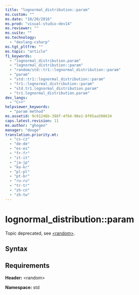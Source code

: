 ```yaml
---
title: "lognormal_distribution::param"
ms.custom: ""
ms.date: "10/20/2016"
ms.prod: "visual-studio-dev14"
ms.reviewer: ""
ms.suite: ""
ms.technology: 
  - "devlang-csharp"
ms.tgt_pltfrm: ""
ms.topic: "article"
f1_keywords: 
  - "lognormal_distribution.param"
  - "lognormal_distribution::param"
  - "random/std::tr1::lognormal_distribution::param"
  - "param"
  - "std::tr1::lognormal_distribution::param"
  - "tr1::lognormal_distribution::param"
  - "std.tr1.lognormal_distribution.param"
  - "tr1.lognormal_distribution.param"
dev_langs: 
  - "C++"
helpviewer_keywords: 
  - "param method"
ms.assetid: 9c91246b-388f-4f64-98e1-8f05aa508634
caps.latest.revision: 11
ms.author: "ghogen"
manager: "douge"
translation.priority.mt: 
  - "cs-cz"
  - "de-de"
  - "es-es"
  - "fr-fr"
  - "it-it"
  - "ja-jp"
  - "ko-kr"
  - "pl-pl"
  - "pt-br"
  - "ru-ru"
  - "tr-tr"
  - "zh-cn"
  - "zh-tw"
---
```

# lognormal_distribution::param
Topic deprecated, see [\<random>](../Topic/%3Crandom%3E.md).  
  
## Syntax  
  
## Requirements  
 **Header:** \<random>  
  
 **Namespace:** std